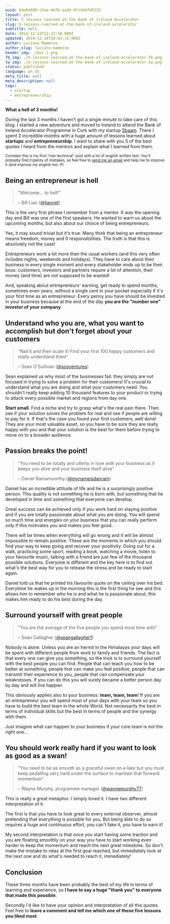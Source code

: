 ```yaml
---
uuid: bde6d699-c5aa-4efb-aa3e-0fcdddfd522b
layout: post
title: 5 lessons learned at the Bank of Ireland Accelerator
slug: 5-lessons-learned-at-the-bank-of-ireland-accelerator
subtitle: null
date: 2014-12-22T21:23:58.000Z
updated: 2014-12-24T10:43:15.000Z
author: Luciano Mammino
author_slug: luciano-mammino
header_img: ./boi-1.png
fb_img: ./5-lessons-learned-at-the-bank-of-ireland-accelerator-fb.png
tw_img: ./5-lessons-learned-at-the-bank-of-ireland-accelerator-tw.png
status: published
language: en_US
meta_title: null
meta_description: null
tags:
  - startup
  - entrepreneurship
---
```


**What a hell of 3 months!**

During the last 3 months I haven't got a single minute to take care of this blog. I started a new adventure and moved to Ireland to attend the Bank of Ireland Accelerator Programme in Cork with my startup [Sbaam](http://sbaam.com). There I spent 3 incredible months with a huge amount of lessons learned about **startups** and **entrepreneurship**. I want to share with you 5 of the best quotes I heard from the mentors and explain what I learned from them.

<small>Consider this is my first "non technical" post with a lot of english written text. You'll probalby find it plenty of mistakes, so feel free to [send me an email](mailto:loige@hotmail.com) and help me to improve it (and improve my english too :P)</small>

## Being an entrepreneur is hell

> "Welcome... to hell!"
>
> – Bill Liao (<a href="https://twitter.com/liaonet" title="follow Bill on Twitter">@liaonet</a>)

This is the very first phrase I remember from a mentor. It was the opening day and Bill was one of the first speakers. He wanted to warn us about the upcoming months, but also about our choice of being entrepreneurs.

Yes, it may sound trivial but it's true. Many think that being an entrepreneur means freedom, money and 0 responsibilities. The truth is that this is absolutely not the case!

Entrepreneurs work a lot more than the usual workers (and this very often includes nights, weekends and holidays). They have to care about their business in every single moment and every stakeholder ends up to be their boss: customers, investors and partners require a lot of attention, their money (and time) are not supposed to be wasted!

And, speaking about entrepreneurs' earning, get ready to spend months, sometimes even years, without a single cent in your pocket especially if it's your first time as an entrepreneur. Every penny you have should be invested in your business because at the end of the day **you are the "number one" investor of your company**.

## Understand who you are, what you want to accomplish but don't forget about your customers

> "Nail it and then scale it! Find your first 100 happy customers and really understand them"
>
> – Sean O'Sullivan (<a href="https://twitter.com/sosventures" title="follow Sean on Twitter">@sosventures</a>)

Sean explained us why most of the businesses fail: they simply are not focused in trying to solve a problem for their customers!
It's crucial to understand what you are doing and what your customers need. You shouldn't really keep adding 10 thousand features to your product or trying to attack every possible market and regions from day one.

**Start small**. Find a niche and try to grasp what's the real pain there. Then see if your solution solves the problem for real and see if people are willing to pay for it. If that's the case you found your first customers, well done! They are your most valuable asset, so you have to be sure they are really happy with you and that your solution is the best for them before trying to move on to a broader audience.

## Passion breaks the point!

> "You need to be totally and utterly in love with your business as it keeps you alive and your business itself alive"
>
> – Daniel Ramamoorthy (<a href="https://twitter.com/mynameisdanram" title="follow Daniel on Twitter">@mynameisdanram</a>)

Daniel has an incredible attitude of life and he is a surprisingly positive person. This quality is not something he is born with, but something that he developed in time and something that everyone can develop.

Great success can be achieved only if you work hard on staying positive and if you are totally passionate about what you are doing.
You will spend so much time and energies on your business that you can really perform only if this motivates you and makes you feel good.

There will be times when everything will go wrong and it will be almost impossible to remain positive. These are the moments in which you should find your way to keep going and recover your positivity. Going out for a walk, practicing some sport, reading a book, watching a movie, listen to your favourite music, talking with a friend are just few of the thousand possible solutions. Everyone is different and the key here is to find out what's the best way for you to release the stress and be ready to start again.

Daniel told us that he printed his favourite quote on the ceiling over his bed. Everytime he wakes up in the morning this is the first thing he see and this allows him to remember who he is and what he is passionate about, this makes him ready to do his best during the day.

## Surround yourself with great people

> "You are the average of the five people you spend most time with"
>
> – Seàn Gallagher (<a href="https://twitter.com/seangallagher1" title="follow Seàn on Twitter">@seangallagher1</a>)

Nobody is alone. Unless you are an hermit in the Himalayas your days will be spent with different people from work to family and friends.
The fact is that every one can give you something, so the trick is to surround yourself with the best people you can find. People that can teach you how to be better at something, people that can make you feel positive, people that can transmit their experience to you, people that can compensate your weaknesses. If you can do this you will surely became a better person day by day and will live happier.

This obviously applies also to your business: **team, team, team**! If you are an entrepreneur you will spend most of your days with your team so you have to build the best team in the whole World. Not necessarily the best in terms of individual skills but the best in terms of people and the synergy with them.

Just imagine what can happen to your business if your core team is not the right one...

## You should work really hard if you want to look as good as a swan!

> "You need to be as smooth as a graceful swan on a lake but you must keep pedalling very hard under the surface to maintain that forward momentum"
>
> – Wayne Murphy, programme manager (<a href="https://twitter.com/waynemurphy77" title="follow Wayne on Twitter">@waynemurphy77</a>)

This is really a great metaphor. I simply loved it.
I have two different interpretation of it.

The first is that you have to look great to every external observer, almost pretending that everything is possible for you. But being able to do so requires a huge and continuous effort, you can't fake it, you have to earn it!

My second interpretation is that once you start having some traction and you are floating smoothly on your way you have to start working even harder to keep the momentum and reach the next great milestone. So don't make the mistake to relax at the first goal reached, but immediately look at the next one and do what's needed to reach it, immediately!

## Conclusion

These three months have been probably the best of my life in terms of learning and experience, so **I have to say a huge "thank you" to everyone that made this possible**.

Secondly i'd like to have your opinion and interpretation of all this quotes. Feel free to **leave a comment and tell me which one of these five lessons you liked most**.
